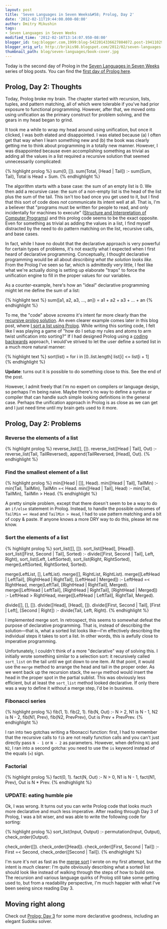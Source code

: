 ```yaml
---
layout: post
title: 'Seven Languages in Seven Weeks&#58; Prolog, Day 2'
date: '2012-02-11T19:44:00.000-08:00'
author: Dmitry Mikushin
tags:
- Seven Languages in Seven Weeks
modified_time: '2012-02-16T13:14:07.950-08:00'
blogger_id: tag:blogger.com,1999:blog-5422014336627804072.post-1941102923960559811
blogger_orig_url: http://brikis98.blogspot.com/2012/02/seven-languages-in-seven-weeks-prolog_11.html
thumbnail_path: blog/seven-languages/book-cover.jpg
---
```


Today is the second day of Prolog in the [Seven Languages in Seven 
Weeks](https://www.ybrikman.com/writing/tags/#Seven%20Languages%20in%20Seven%20Weeks) 
series of blog posts. You can find the [first day of Prolog 
here](https://www.ybrikman.com/writing/2012/02/09/seven-languages-in-seven-weeks-prolog/). 

## Prolog, Day 2: Thoughts 

Today, Prolog broke my brain. The chapter started with recursion, lists, 
tuples, and pattern matching, all of which were tolerable if you've had prior 
exposure to functional programming. However, after that, we moved onto using 
unification as the primary construct for problem solving, and the gears in my 
head began to grind. 

It took me a while to wrap my head around using unification, but once it 
clicked, I was both elated and disappointed. I was elated because (a) I often 
get that way when I learn something new and (b) the book was clearly getting 
me to think about programming in a totally new manner. However, I was 
disappointed because even accomplishing something as trivial as adding all the 
values in a list required a recursive solution that seemed unnecessarily 
complicated: 

{% highlight prolog %}
sum(0, []).
sum(Total, [Head | Tail]) :- sum(Sum, Tail), Total is Head + Sum.
{% endhighlight %}

The algorithm starts with a base case: the sum of an empty list is 0. We then 
add a recursive case: the sum of a non-empty list is the head of the list plus 
the sum of the tail. This isn't too bad once you get used to it, but I find 
that this sort of code does *not* communicate its intent well at all. That is, 
I'm a believer that "programs must be written for people to read, and only 
incidentally for machines to execute" ([Structure and Interpretation of 
Computer 
Programs](http://www.amazon.com/Structure-Interpretation-Computer-Programs-Engineering/dp/0262011530/)) 
and this prolog code seems to be the exact opposite. Even for something as 
trivial as adding the values in a list, I find myself distracted by the need 
to do pattern matching on the list, recursive calls, and base cases. 

In fact, while I have no doubt that the declarative approach is very powerful 
for certain types of problems, it's not exactly what I expected when I first 
heard of declarative programming. Conceptually, I thought declarative 
programming would be all about *describing what the solution looks like*. From 
the Prolog I've seen so far, which is admittedly very little, I feel like what 
we're actually doing is setting up elaborate "traps" to force the unification 
engine to fill in the proper values for our variables. 

As a counter-example, here's how an "ideal" declarative programming might let 
me define the sum of a list: 

{% highlight text %}
sum([a1, a2, a3, ..., an]) = a1 + a2 + a3 + ... + an
{% endhighlight %}

To me, the "code" above *screams* it's intent far more clearly than the 
[recursive prolog 
solution](https://gist.github.com/1805899#file_sum_list.prolog). An even 
clearer example comes later in this blog post, where [I sort a list using 
Prolog](https://gist.github.com/1805899#file_sort_list.prolog). While writing 
this sorting code, I felt like I was playing a game of "how do I setup my 
rules and atoms to arm twist unification into sorting?" If I had designed 
Prolog using a [coding 
backwards](http://www.jeffknupp.com/blog/2012/02/07/coding-backwards/) 
approach, I would've strived to let the user define a sorted list in a much 
more natural manner: 

{% highlight text %}
sort(list) = 
  for i in [0..list.length]
    list[i] <= list[i + 1]  
{% endhighlight %}

**Update**: turns out it is possible to do something close to this. See the 
end of the post.

However, I admit freely that I'm no expert on compilers or language design, so 
perhaps I'm being naive. Maybe there's no way to define a syntax or compiler 
that can handle such simple looking definitions in the general case. Perhaps 
the unification approach in Prolog is as close as we can get and I just need 
time until my brain gets used to it more. 

## Prolog, Day 2: Problems 

### Reverse the elements of a list 

{% highlight prolog %}
reverse_list([], []).
reverse_list([Head | Tail], Out) :- reverse_list(Tail, TailReversed), append(TailReversed, [Head], Out).
{% endhighlight %}

### Find the smallest element of a list 

{% highlight prolog %}
min([Head | []], Head).
min([Head | Tail], TailMin) :- min(Tail, TailMin), TailMin =< Head.
min([Head | Tail], Head) :- min(Tail, TailMin), TailMin > Head.
{% endhighlight %}

A pretty simple problem, except that there doesn't seem to be a way to do an 
`if/else` statement in Prolog. Instead, to handle the possible outcomes of 
`TailMin =< Head` and `TailMin > Head`, I had to use pattern matching and a 
bit of copy &amp; paste. If anyone knows a more DRY way to do this, please 
let me know. 

### Sort the elements of a list 

{% highlight prolog %}
sort_list([], []).
sort_list([Head], [Head]).
sort_list([First, Second | Tail], Sorted) :-
  divide([First, Second | Tail], Left, Right),
  sort_list(Left, LeftSorted),
  sort_list(Right, RightSorted),
  merge(LeftSorted, RightSorted, Sorted).
 
merge(LeftList, [], LeftList).
merge([], RightList, RightList).
merge([LeftHead | LeftTail], [RightHead | RightTail], [LeftHead | Merged]) :- 
  LeftHead =< RightHead,
  merge(LeftTail, [RightHead | RightTail], Merged).
merge([LeftHead | LeftTail], [RightHead | RightTail], [RightHead | Merged]) :- 
  LeftHead > RightHead, 
  merge([LeftHead | LeftTail], RightTail, Merged).  
  
divide([], [], []).
divide([Head], [Head], []).
divide([First, Second | Tail], [First | Left], [Second | Right]) :-
  divide(Tail, Left, Right).
{% endhighlight %}
 
I implemented merge sort. In retrospect, this seems to somewhat defeat the 
purpose of declarative programming. That is, instead of describing the 
solution&mdash;that is, what a sorted list looks like&mdash;I'm effectively describing 
the individual steps it takes to sort a list. In other words, this is awfully 
close to imperative programming. 

Unfortunately, I couldn't think of a more "declarative" way of solving this. I 
initially wrote something similar to a selection sort: it recursively called 
`sort_list` on the tail until we got down to one item. At that point, it would 
use the `merge` method to arrange the head and tail in the proper order. As we 
went back up the recursion stack, the `merge` method would insert the head in 
the proper spot in the partial sublist. This was obviously less efficient, but 
at least the `sort_list` method looked declarative. If only there was a way to 
define it without a merge step, I'd be in business. 

### Fibonacci series 

{% highlight prolog %}
fib(1, 1).
fib(2, 1).
fib(N, Out) :- N > 2, N1 is N - 1, N2 is N - 2, fib(N1, Prev), fib(N2, PrevPrev), Out is Prev + PrevPrev.
{% endhighlight %}

I ran into two gotchas writing a fibonacci function: first, I had to remember 
that the recursive calls to `fib` are not really function calls and you can't 
just directly pass `N - 1` or `N - 2` as parameters. However, when defining `N1` 
and `N2`, I ran into a second gotcha: you need to use the `is` keyword instead 
of the equals (`=`) sign. 

### Factorial 

{% highlight prolog %}
fact(0, 1).
fact(N, Out) :- N > 0, N1 is N - 1, fact(N1, Prev), Out is N * Prev.
{% endhighlight %}

### UPDATE: eating humble pie 

Ok, I was wrong. It turns out you can write Prolog code that looks much more 
declarative and much less imperative. After reading through Day 3 of Prolog, I 
was a bit wiser, and was able to write the following code for sorting: 

{% highlight prolog %}
sort_list(Input, Output) :-
  permutation(Input, Output),
  check_order(Output).
  
check_order([]).
check_order([Head]).
check_order([First, Second | Tail]) :-
  First =< Second,
  check_order([Second | Tail]).
{% endhighlight %}

I'm sure it's not as fast as the [merge 
sort](https://gist.github.com/1805899#file_sort_list.prolog) I wrote on my 
first attempt, but the intent is *much* clearer: I'm quite obviously 
describing what a sorted list should look like instead of walking through the 
steps of how to build one. The recursion and various language quirks of Prolog 
still take some getting used to, but from a readability perspective, I'm much 
happier with what I've been seeing since reading Day 3. 

## Moving right along 

Check out [Prolog: Day 
3](https://www.ybrikman.com/writing/2012/02/16/seven-languages-in-seven-weeks-prolog_16/) 
for some more declarative goodness, including an elegant Sudoku solver. 